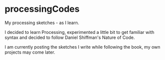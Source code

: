 # processingCodes
My processing sketches - as I learn.

I decided to learn Processing, experimented a little bit to get familiar with syntax and decided to follow Daniel Shiffman's Nature of Code.

I am currently posting the sketches I write while following the book, my own projects may come later.
